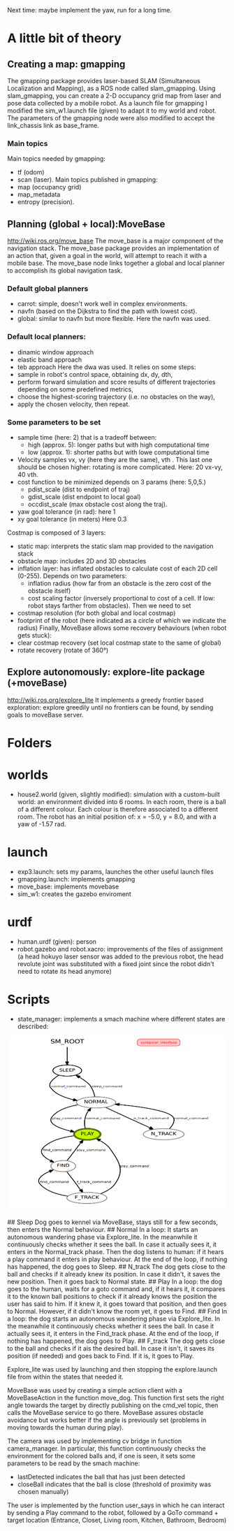 Next time: maybe implement the yaw, run for a long time.

# A little bit of theory

## Creating a map: gmapping
The gmapping package provides laser-based SLAM (Simultaneous Localization and Mapping), as a ROS node called slam_gmapping. Using slam_gmapping, you can create a 2-D occupancy grid map from laser and pose data collected by a mobile robot. 
As a launch file for gmapping I modified the sim_w1.launch file (given) to adapt it to my world and robot. The parameters of the gmapping node were also modified to accept the link_chassis link as base_frame.

### Main topics
Main topics needed by gmapping: 
- tf (odom) 
- scan (laser).
Main topics  published in gmapping: 
- map (occupancy grid)
- map_metadata
- entropy (precision).

## Planning (global + local):MoveBase
http://wiki.ros.org/move_base
The move_base is a major component of the navigation stack.
The move_base package provides an implementation of an action that, given a goal in the world, will attempt to reach it with a mobile base. The move_base node links together a global and local planner to accomplish its global navigation task. 

### Default global planners
- carrot: simple, doesn't work well in complex environments.
- navfn (based on the Dijkstra to find the path with lowest cost).
- global: similar to navfn but more flexible. 
Here the navfn was used.

### Default local planners: 
- dinamic window approach
- elastic band approach
- teb approach
Here the dwa was used. It relies on some steps: 
- sample in robot's control space, obtaining dx, dy, dth,
- perform forward simulation and score results of different trajectories depending on some predefined metrics,
- choose the highest-scoring trajectory (i.e. no obstacles on the way),
- apply the chosen velocity, then repeat.

### Some parameters to be set

- sample time (here: 2) that is a tradeoff between: 
  - high (approx. 5): longer paths but with high computational time
  - low (approx. 1): shorter paths but with lowe computational time
- Velocity samples vx, vy (here they are the same), vth . This last one should be chosen higher: rotating is more complicated. Here: 20 vx-vy, 40 vth. 
- cost function to be minimized depends on 3 params (here: 5,0,5.) 
  - pdist_scale (dist to endpoint of traj)
  - gdist_scale (dist endpoint to local goal)
  - occdist_scale (max obstacle cost along the traj). 
- yaw goal tolerance (in rad): here 1
- xy goal tolerance (in meters) Here 0.3

Costmap is composed of 3 layers:
- static map: interprets the static slam map provided to the navigation stack
- obstacle map: includes 2D and 3D obstacles
- inflation layer: has inflated obstacles to calculate cost of each 2D cell (0-255). Depends on two parameters: 
  - inflation radius (how far from an obstacle is the zero cost of the obstacle itself) 
  - cost scaling factor (inversely proportional to cost of a cell. If low: robot stays farther from obstacles). 
Then we need to set 
- costmap resolution (for both global and local costmap)
- footprint of the robot (here indicated as a circle of which we indicate the radius)
Finally, MoveBase allows some recovery behaviours (when robot gets stuck): 
- clear costmap recovery (set local costmap state to the same of global)
- rotate recovery (rotate of 360°)

## Explore autonomously: explore-lite package (+moveBase)
http://wiki.ros.org/explore_lite
It implements a greedy frontier based exploration: explore greedily until no frontiers can be found, by sending goals to moveBase server.

# Folders
# worlds
- house2.world (given, slightly modified): simulation with a custom-built world: an environment divided into 6 rooms. In each room, there is a ball of a different colour. Each colour is therefore associated to a different room. The robot has an initial position of: x = -5.0, y = 8.0, and with a yaw of -1.57 rad. 

# launch 
- exp3.launch: sets my params, launches the other useful launch files 
- gmapping.launch: implements gmapping
- move_base: implements movebase
- sim_w1: creates the gazebo enviroment

# urdf 
- human.urdf (given): person
- robot.gazebo and robot.xacro: improvements of the files of assignment  (a head hokuyo laser sensor was added to the previous robot, the head revolute joint was substituted with a fixed joint since the robot didn't need to rotate its head anymore)

# Scripts
- state_manager: implements a smach machine where different states are described:
<p align="center">
  <img height="400" width="500" src="https://github.com/ChiaraSapo/exp-rob-assignment3/blob/master/exp_assignment3/images/Screenshot%20from%202020-12-28%2016-05-37.png?raw=true "Title"">
</p>
## Sleep
Dog goes to kennel via MoveBase, stays still for a few seconds, then enters the Normal behaviour.
## Normal
In a loop:
    It starts an autonomous wandering phase via Explore_lite. In the meanwhile it continuously checks whether it sees the ball. In case it actually sees it, it enters in the Normal_track phase. Then the dog listens to human: if it hears a play command it enters in play behaviour. At the end of the loop, if nothing has happened, the dog goes to Sleep.
## N_track
The dog gets close to the ball and checks if it already knew its position. In case it didn't, it saves the new position. Then it goes back to Normal state.
## Play
In a loop: the dog goes to the human, waits for a goto command and, if it hears it, it compares it to the known ball positions to check if it already knows the position the user has said to him. If it knew it, it goes toward that position, and then goes to Normal. However, if it didn't know the room yet, it goes to Find.
## Find
In a loop: the dog starts an autonomous wandering phase via Explore_lite. In the meanwhile it continuously checks whether it sees the ball. In case it actually sees it, it enters in the Find_track phase. At the end of the loop, if nothing has happened, the dog goes to Play.
## F_track
The dog gets close to the ball and checks if it ais the desired ball. In case it isn't, it saves its position (if needed) and goes back to Find. If it is, it goes to Play.
   
Explore_lite was used by launching and then stopping the explore.launch file from within the states that needed it.

MoveBase was used by creating a simple action client with a MoveBaseAction in the function move_dog. This function first sets the right angle towards the target by directly publishing on the cmd_vel topic, then calls the MoveBase service to go there. MoveBase assures obstacle avoidance but works better if the angle is previously set (problems in moving towards the human during play). 

The camera was used by implementing cv bridge in function camera_manager. In particular, this function continuously checks the environment for the colored balls and, if one is seen, it sets some parameters to be read by the smach machine:
- lastDetected indicates the ball that has just been detected
- closeBall indicates that the ball is close (threshold of proximity was chosen manually)

The user is implemented by the function user_says in which he can interact by sending a Play command to the robot, followed by a GoTo command + target location (Entrance, Closet, Living room, Kitchen, Bathroom, Bedroom)
